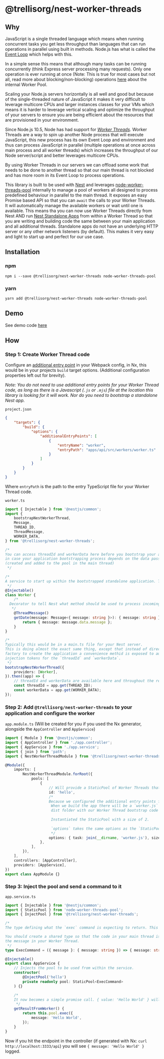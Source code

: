 # @trellisorg/nest-worker-threads

## Why

JavaScript is a single threaded language which means when running concurrent tasks you get less throughput than
languages that can run operations in parallel using built in methods. Node.js has what is called
the [Event Loop](https://nodejs.org/en/docs/guides/event-loop-timers-and-nexttick/) which helps with this.

In a simple sense this means that although many tasks can be running concurrently (think Express server processing many
requests). Only one operation is ever running at once (Note: This is true for most cases but not all, read more about
blocking/non-blocking) operations [here](https://nodejs.org/en/docs/guides/dont-block-the-event-loop/) about the
internal Worker Pool.

Scaling your Node.js servers horizontally is all well and good but because of the single-threaded nature of JavaScript
it makes it very difficult to leverage multicore CPUs and larger instances classes for your VMs which means it is harder
to leverage vertical scaling and optimize the throughput of your servers to ensure you are being efficient about the
resources that are provisioned in your environment.

Since Node.js 10.5, Node has had support for [_Worker Threads_](https://nodejs.org/api/worker_threads.html). Worker
Threads are a way to spin up another Node process that will execute JavaScript, this new process has its own Event Loop
and environment and thus can process JavaScript in parallel (multiple operations at once across main process and all
worker threads) which increases the throughput of our Node server/script and better leverages multicore CPUs.

By using Worker Threads in our servers we can offload some work that needs to be done to another thread so that our main
thread is not blocked and has more room in its Event Loop to process operations.

This library is built to be used with [Nest](https://docs.nestjs.com/) and
leverages [node-worker-threads-pool](https://www.npmjs.com/package/node-worker-threads-pool) internally to manage a pool
of workers all designed to process predefined behaviour in parallel to the main thread. It exposes an easy Promise based
API so that you can `await` the calls to your Worker Threads. It will automatically manage the available workers or wait
until one is available. This means tha you can now use Worker Threads directly from Nest AND
run [Nest Standalone Apps](https://docs.nestjs.com/standalone-applications) from within a Worker Thread so that you are
writing and building code the same between your main application and all additional threads. Standalone apps do not have
an underlying HTTP server or any other network listeners (by default). This makes it very easy and light to start up and
perfect for our use case.

## Installation

### npm

`npm i --save @trellisorg/nest-worker-threads node-worker-threads-pool`

### yarn

`yarn add @trellisorg/nest-worker-threads node-worker-threads-pool`

## Demo

See demo code [here](https://github.com/trellisorg/platform/tree/master/apps/nest-worker-threads-demo)

## How

### Step 1: Create Worker Thread code

Configure an [additional entry point](https://nx.dev/packages/node/executors/webpack#additionalentrypoints) in your
Webpack config, in Nx, this would be in your projects `build` target
options. (Additional configuration properties left out for brevity).

_Note: You do not need to use additional entry points for your Worker Thread code, as long as there is a
Javascript (`.js` or `.mjs`) file at the location this library is looking for it will work. Nor do you need to bootstrap
a standalone Nest app._

`project.json`

```json
{
    "targets": {
        "build": {
            "options": {
                "additionalEntryPoints": [
                    {
                        "entryName": "worker",
                        "entryPath": "apps/api/src/workers/worker.ts"
                    }
                ]
            }
        }
    }
}
```

Where `entryPath` is the path to the entry TypeScript file for your Worker Thread code.

`worker.ts`

```typescript
import { Injectable } from '@nestjs/common';
import {
    bootstrapNestWorkerThread,
    Message,
    THREAD_ID,
    ThreadMessage,
    WORKER_DATA,
} from '@trellisorg/nest-worker-threads';

/*
You can access threadId and workerData here before you bootstrap your application as you normally would in a Worker Thread
in case your application bootstrapping process depends on the data passed in when the Worker Thread is started up 
(created and added to the pool in the main thread)
 */

/*
A service to start up within the bootstrapped standalone application. This will listen for messages on the message bus and process them.
 */
@Injectable()
class Worker {
    /*
  Decorator to tell Nest what method should be used to process incoming messages. More on this below.
   */
    @ThreadMessage()
    getDate(message: Message<{ message: string }>): { message: string } {
        return { message: message.data.message };
    }
}

/*
Typically this would be in a main.ts file for your Nest server. 
This is doing almost the exact same thing, except that instead of directly calling the Nest 
factory to create the application a convenience methid is exposed to automatically setup some 
injection tokens for the `threadId` and `workerData`.
 */
bootstrapNestWorkerThread({
    providers: [Worker],
}).then((app) => {
    // threadId and workerData are available here and throughout the rest of your application as injection tokens.
    const threadId = app.get(THREAD_ID);
    const workerData = app.get(WORKER_DATA);
});
```

### Step 2: Add `@trellisorg/nest-worker-threads` to your application and configure the worker

`app.module.ts` (Will be created for you if you used the Nx generator, alongside the `AppController` and `AppService`)

```typescript
import { Module } from '@nestjs/common';
import { AppController } from './app.controller';
import { AppService } from './app.service';
import { join } from 'path';
import { NestWorkerThreadModule } from '@trellisorg/nest-worker-threads';

@Module({
    imports: [
        NestWorkerThreadModule.forRoot({
            pools: [
                {
                    // Will provide a StaticPool of Worker Threads that can be injected using the @InjectPool('hello') decorator.
                    id: 'hello',
                    /*
                    Because we configured the additional entry points for the `worker.ts` file.
                     When we build the app there will be a `worker.js` file that exists in our 
                     dist folder with our Worker Thread bootstrap code in it.
                     
                     Instantiated the StaticPool with a size of 2.
                     
                     `options` takes the same options as the `StaticPool` constructor from `node-worker-threads-pool`
                     */
                    options: { task: join(__dirname, 'worker.js'), size: 2 },
                },
            ],
        }),
    ],
    controllers: [AppController],
    providers: [AppService],
})
export class AppModule {}
```

### Step 3: Inject the pool and send a command to it

`app.service.ts`

```typescript
import { Injectable } from '@nestjs/common';
import { StaticPool } from 'node-worker-threads-pool';
import { InjectPool } from '@trellisorg/nest-worker-threads';

/*
The type defining what the `exec` command is expecting to return. This will strongly type your `pool.exec` commands.

You should create a shared type so that the code in your main thread is expecting the same request/response types as the service processing
the message in your Worker Thread.
 */
type ExecCommand = ({ message }: { message: string }) => { message: string };

@Injectable()
export class AppService {
    // Injects the pool to be used from within the service.
    constructor(
        @InjectPool('hello')
        private readonly pool: StaticPool<ExecCommand>
    ) {}

    /*
    It now becomes a simple promise call. { value: 'Hello World' } will be sent to the worker thread and the worker thread will send it back.
     */
    getResultFromWorker() {
        return this.pool.exec({
            message: 'Hello World',
        });
    }
}
```

Now if you hit the endpoint in the controller (if generated with Nx: `curl http://localhost:3333/api`) you will
see `{ message: 'Hello World' }` logged.
